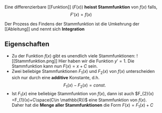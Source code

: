 Eine differenzierbare [[Funktion]] ($F(x)$) **heisst Stammfunktion** von $f(x)$ falls,
$$
F'(x)=f(x)
$$

Der Prozess des Findens der Stammfunktion ist die Umkehrung der [[Ableitung]] und nennt sich **Integration**
## Eigenschaften
- Zu der Funktion $f(x)$ gibt es unendlich viele Stammfunktionen:
![[Stammfunktion.png]]
Hier haben wir die Funktion $y'=1$. Die Stammfunktion kann nun $F(x)=x+C$ sein.
- Zwei beliebige Stammfunktionen $F_{1}(x)$ und $F_{2}(x)$ von $f(x)$ unterscheiden sich nur durch eine **additive** Konstante, d.h.
$$
F_{1}(x)-F_{2}(x) = const.
$$
- Ist $F_{1}(x)$ eine beliebige Stammfunktion von $f(x)$, dann ist auch $F_{2}(x) =F_{1}(x)+C\space(C\in \mathbb{R})$ eine Stammfunktion von $f(x)$. Daher hat die **Menge aller Stammfunktionen** die Form $F(x)=F_{1}(x)+C$
